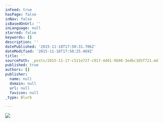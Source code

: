 ```yaml
---
inFeed: true
hasPage: false
inNav: false
isBasedOnUrl: ''
inLanguage: null
starred: false
keywords: []
description: ''
datePublished: '2015-11-18T17:50:31.706Z'
dateModified: '2015-11-18T17:50:25.469Z'
title: ''
sourcePath: _posts/2015-11-17-c511e72f-c917-4dd1-9b98-3edbc185f721.md
published: true
authors: []
publisher:
  name: null
  domain: null
  url: null
  favicon: null
_type: Blurb

---
```

![](https://the-grid-user-content.s3-us-west-2.amazonaws.com/6cfe083a-4167-4c5a-8b98-fdc6146678d5.jpg)